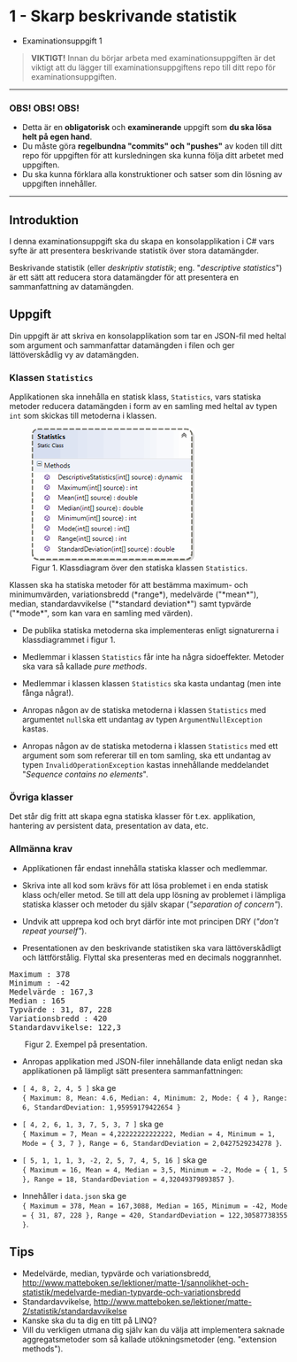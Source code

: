 # <i class="fa fa-graduation-cap"></i> 1 - Skarp beskrivande statistik

<ul class="fa-ul fa-border exercise-info">
<li><i class="fa-li fa fa-star-o"></i>Examinationsuppgift 1</li>
</ul>

><i class="fa fa-warning"></i> __VIKTIGT!__ Innan du börjar arbeta med examinationsuppgiften är det viktigt att du lägger till examinationsuppgiftens repo till ditt repo för examinationsuppgiften.

***
### <i class="fa fa-warning"></i> OBS! OBS! OBS!
- Detta är en **obligatorisk** och **examinerande** uppgift som **du ska lösa helt på egen hand**.
- Du måste göra **regelbundna "commits" och "pushes"** av koden till ditt repo för uppgiften för att kursledningen ska kunna följa ditt arbetet med uppgiften.
- Du ska kunna förklara alla konstruktioner och satser som din lösning av uppgiften innehåller.
***

## <i class="fa fa-flag-o"></i> Introduktion

I denna examinationsuppgift ska du skapa en konsolapplikation i C# vars syfte är att presentera beskrivande statistik över stora datamängder.

Beskrivande statistik (eller *deskriptiv statistik*; eng. "*descriptive statistics*") är ett sätt att reducera stora datamängder för att presentera en sammanfattning av datamängden.

## <i class="fa fa-flag-o"></i> Uppgift

Din uppgift är att skriva en konsolapplikation som tar en JSON-fil med heltal som argument och sammanfattar datamängden i filen och ger lättöverskådlig vy av datamängden.


### Klassen `Statistics`

Applikationen ska innehålla en statisk klass, `Statistics`, vars statiska metoder reducera datamängden i form av en samling med heltal av typen `int` som skickas till metoderna i klassen.

<figure>
<img src="img/statistics-class.gif" alt="Klassdiagram" />
<figcaption>
Figur 1. Klassdiagram över den statiska klassen <code>Statistics</code>.
</figcaption>
</figure>

<p>Klassen ska ha statiska metoder för att bestämma maximum- och minimumvärden, variationsbredd (*range*), medelvärde ("*mean*"), median, standardavvikelse ("*standard deviation*") samt typvärde ("*mode*", som kan vara en samling med värden).</p>

- De publika statiska metoderna ska implementeras enligt signaturerna i klassdiagrammet i figur 1.

- Medlemmar i klassen `Statistics` får inte ha några sidoeffekter. Metoder ska vara så kallade _pure methods_.

- Medlemmar i klassen klassen `Statistics` ska kasta undantag (men inte fånga några!).

- Anropas någon av de statiska metoderna i klassen `Statistics` med argumentet `null`ska ett undantag av typen `ArgumentNullException` kastas.

- Anropas någon av de statiska metoderna i klassen `Statistics` med ett argument som som refererar till en tom samling, ska ett undantag av typen `InvalidOperationException` kastas innehållande meddelandet "_Sequence contains no elements_".

### Övriga klasser

Det står dig fritt att skapa egna statiska klasser för t.ex. applikation, hantering av persistent data, presentation av data, etc.

### Allmänna krav

- Applikationen får endast innehålla statiska klasser och medlemmar.

- Skriva inte all kod som krävs för att lösa problemet i en enda statisk klass och/eller metod. Se till att dela upp lösning av problemet i lämpliga statiska klasser och metoder du själv skapar (_"separation of concern"_).

- Undvik att upprepa kod och bryt därför inte mot principen DRY (_"don't repeat yourself"_).

- Presentationen av den beskrivande statistiken ska vara lättöverskådligt och lättförstålig. Flyttal ska presenteras med en decimals noggrannhet.

<pre class="console">Maximum : 378
Minimum : -42
Medelvärde : 167,3
Median : 165
Typvärde : 31, 87, 228
Variationsbredd : 420
Standardavvikelse: 122,3</pre>

<figcaption style="margin-left: 2em;">
Figur 2. Exempel på presentation.
</figcaption>

- Anropas applikation med JSON-filer innehållande data enligt nedan ska applikationen på lämpligt sätt presentera sammanfattningen:

- `[ 4, 8, 2, 4, 5 ]` ska ge <br />`{ Maximum: 8, Mean: 4.6, Median: 4, Minimum: 2, Mode: { 4 }, Range: 6, StandardDeviation: 1,95959179422654 }`

- `[ 4, 2, 6, 1, 3, 7, 5, 3, 7 ]` ska ge <br />`{ Maximum = 7, Mean = 4,22222222222222, Median = 4, Minimum = 1, Mode = { 3, 7 }, Range = 6, StandardDeviation = 2,0427529234278 }`.

- `[ 5, 1, 1, 1, 3, -2, 2, 5, 7, 4, 5, 16 ]` ska ge <br />`{ Maximum = 16, Mean = 4, Median = 3,5, Minimum = -2, Mode = { 1, 5 }, Range = 18, StandardDeviation = 4,32049379893857 }`.

- Innehåller i `data.json` ska ge <br />`{ Maximum = 378, Mean = 167,3088, Median = 165, Minimum = -42, Mode = { 31, 87, 228 }, Range = 420, StandardDeviation = 122,30587738355 }`.

## Tips

- Medelvärde, median, typvärde och variationsbredd, http://www.matteboken.se/lektioner/matte-1/sannolikhet-och-statistik/medelvarde-median-typvarde-och-variationsbredd
- Standardavvikelse, http://www.matteboken.se/lektioner/matte-2/statistik/standardavvikelse
- Kanske ska du ta dig en titt på LINQ?
- Vill du verkligen utmana dig själv kan du välja att implementera saknade aggregatsmetoder som så kallade utökningsmetoder (eng. "extension methods").
